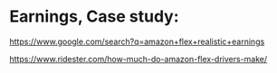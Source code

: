 # Earnings, Case study:
https://www.google.com/search?q=amazon+flex+realistic+earnings

https://www.ridester.com/how-much-do-amazon-flex-drivers-make/
